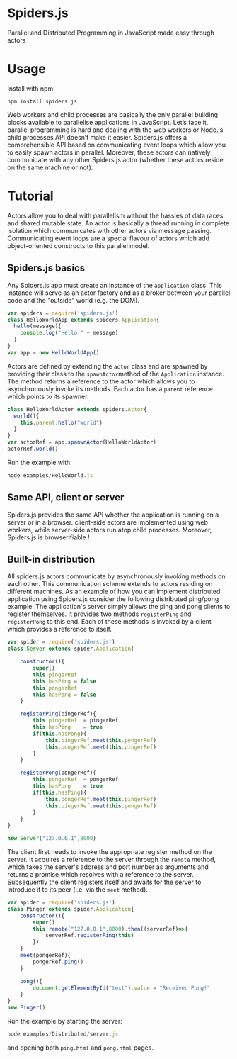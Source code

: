 # Spiders.js
Parallel and Distributed Programming in JavaScript made easy through actors

# Usage
Install with npm:
  ```
  npm install spiders.js
  ```
Web workers and child processes are basically the only parallel building blocks available to parallelise applications in JavaScript.
Let’s face it, parallel programming is hard and dealing with the web workers or Node.js' child processes API doesn’t make it easier.
Spiders.js offers a comprehensible API based on communicating event loops which allow you to easily spawn actors in parallel.
Moreover, these actors can natively communicate with any other Spiders.js actor (whether these actors reside on the same machine or not).

# Tutorial
Actors allow you to deal with parallelism without the hassles of data races and shared mutable state.
An actor is basically a thread running in complete isolation which communicates with other actors via message passing.
Communicating event loops are a special flavour of actors which add object-oriented constructs to this parallel model.

## Spiders.js basics
Any Spiders.js app must create an instance of the ```application``` class.
This instance will serve as an actor factory and as a broker between your parallel code and the "outside" world (e.g. the DOM).
```javascript
var spiders = require('spiders.js')
class HelloWorldApp extends spiders.Application{
  hello(message){
    console.log("Hello " + message)
  }
}
var app = new HelloWorldApp()
```
Actors are defined by extending the ```actor``` class and are spawned by providing their class to the ```spawnActor```method of the ```Application``` instance. The method returns a reference to the actor which allows you to asynchronously invoke its methods.
Each actor has a ```parent``` reference which points to its spawner.
```javascript
class HelloWorldActor extends spiders.Actor{
  world(){
    this.parent.hello("world")
  }
}
var actorRef = app.spanwnActor(HelloWorldActor)
actorRef.world()
```
Run the example with:
```javascript
node examples/HelloWorld.js
```
## Same API, client or server
Spiders.js provides the same API whether the application is running on a server or in a browser.
client-side actors are implemented using web workers, while server-side actors run atop child processes.
Moreover, Spiders.js is browserifiable !
## Built-in distribution
All spiders.js actors communicate by asynchronously invoking methods on each other. This communication scheme extends to actors residing on different machines. As an example of how you can implement distributed application using Spiders.js consider the following distributed ping/pong example.
The application's server simply allows the ping and pong clients to register themselves. It provides two methods ```registerPing``` and ```registerPong``` to this end. Each of these methods is invoked by a client which provides a reference to itself.
```javascript
var spider = require('spiders.js')
class Server extends spider.Application{

    constructor(){
        super()
        this.pingerRef
        this.hasPing = false
        this.pongerRef
        this.hasPong = false
    }

    registerPing(pingerRef){
        this.pingerRef  = pingerRef
        this.hasPing    = true
        if(this.hasPong){
            this.pingerRef.meet(this.pongerRef)
            this.pongerRef.meet(this.pingerRef)
        }
    }

    registerPong(pongerRef){
        this.pongerRef  = pongerRef
        this.hasPong    = true
        if(this.hasPing){
            this.pongerRef.meet(this.pingerRef)
            this.pingerRef.meet(this.pongerRef)
        }
    }
}

new Server("127.0.0.1",8000)
```
The client first needs to invoke the appropriate register method on the server. It acquires a reference to the server through the ```remote``` method, which takes the server's address and port number as arguments and returns a promise which resolves with a reference to the server. Subsequently the client registers itself and awaits for the server to introduce it to its peer (i.e. via the ```meet``` method).
```javascript
var spider = require('spiders.js')
class Pinger extends spider.Application{
    constructor(){
        super()
        this.remote("127.0.0.1",8000).then((serverRef)=>{
            serverRef.registerPing(this)
        })
    }
    meet(pongerRef){
        pongerRef.ping()
    }

    pong(){
        document.getElementById("text").value = "Received Pong!"
    }
}
new Pinger()
```
Run the example by starting the server:
```javascript
node examples/Distributed/server.js
```
and opening both ```ping.html``` and ```pong.html``` pages.
